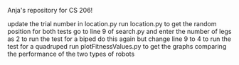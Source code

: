 Anja's repository for CS 206!

update the trial number in location.py
run location.py to get the random position for both tests
go to line 9 of search.py and enter the number of legs as 2 to run the test for a biped
do this again but change line 9 to 4 to run the test for a quadruped
run plotFitnessValues.py to get the graphs comparing the performance of the two types of robots